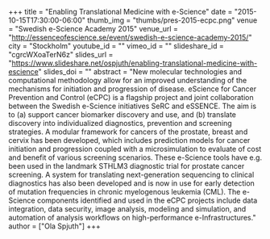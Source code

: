 +++
title = "Enabling Translational Medicine with e-Science"
date = "2015-10-15T17:30:00-06:00"
thumb_img = "thumbs/pres-2015-ecpc.png"
venue = "Swedish e-Science Academy 2015"
venue_url = "http://essenceofescience.se/event/swedish-e-science-academy-2015/"
city = "Stockholm"
youtube_id = ""
vimeo_id = ""
slideshare_id = "cgrcWXoaTerN6z"
slides_url = "https://www.slideshare.net/ospjuth/enabling-translational-medicine-with-escience"
slides_doi = ""
abstract = "New molecular technologies and computational methodology allow for an improved understanding of the mechanisms for initiation and progression of disease. eScience for Cancer Prevention and Control (eCPC) is a flagship project and joint collaboration between the Swedish e-Science initiatives SeRC and eSSENCE. The aim is to (a) support cancer biomarker discovery and use, and (b) translate discovery into individualized diagnostics, prevention and screening strategies. A modular framework for cancers of the prostate, breast and cervix has been developed, which includes prediction models for cancer initiation and progression coupled with a microsimulation to evaluate of cost and benefit of various screening scenarios. These e-Science tools have e.g. been used in the landmark STHLM3 diagnostic trial for prostate cancer screening. A system for translating next-generation sequencing to clinical diagnostics has also been developed and is now in use for early detection of mutation frequencies in chronic myelogenous leukemia (CML). The e-Science components identified and used in the eCPC projects include data integration, data security, image analysis, modeling and simulation, and automation of analysis workflows on high-performance e-Infrastructures."
author = ["Ola Spjuth"]
+++

